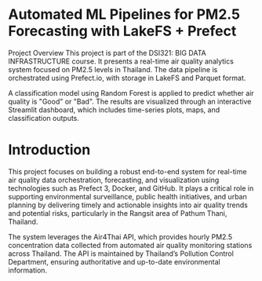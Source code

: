 # Automated ML Pipelines for PM2.5 Forecasting with LakeFS + Prefect

Project Overview
This project is part of the DSI321: BIG DATA INFRASTRUCTURE course. It presents a real-time air quality analytics system focused on PM2.5 levels in Thailand. The data pipeline is orchestrated using Prefect.io, with storage in LakeFS and Parquet format.

A classification model using Random Forest is applied to predict whether air quality is "Good" or "Bad". The results are visualized through an interactive Streamlit dashboard, which includes time-series plots, maps, and classification outputs.

# Introduction
This project focuses on building a robust end-to-end system for real-time air quality data orchestration, forecasting, and visualization using technologies such as Prefect 3, Docker, and GitHub. It plays a critical role in supporting environmental surveillance, public health initiatives, and urban planning by delivering timely and actionable insights into air quality trends and potential risks, particularly in the Rangsit area of Pathum Thani, Thailand.

The system leverages the Air4Thai API, which provides hourly PM2.5 concentration data collected from automated air quality monitoring stations across Thailand. The API is maintained by Thailand’s Pollution Control Department, ensuring authoritative and up-to-date environmental information.
